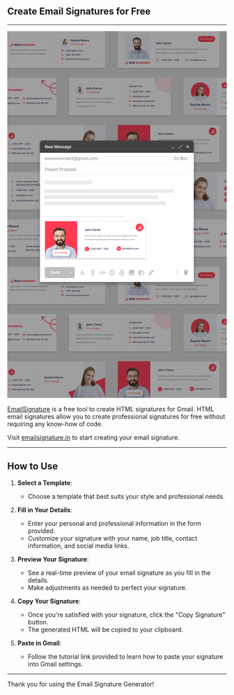 ## Create Email Signatures for Free

---

![Email Signature in Gmail](./public/assets/hero.png)

[EmailSignature](emailsignature.in) is a free tool to create HTML signatures for Gmail. HTML email signatures allow you to create professional signatures for free without requiring any know-how of code.

Visit [emailsignature.in](https://emailsignature.in) to start creating your email signature.

---

## How to Use

1. **Select a Template**:
   - Choose a template that best suits your style and professional needs.

2. **Fill in Your Details**:
   - Enter your personal and professional information in the form provided.
   - Customize your signature with your name, job title, contact information, and social media links.

3. **Preview Your Signature**:
   - See a real-time preview of your email signature as you fill in the details.
   - Make adjustments as needed to perfect your signature.

4. **Copy Your Signature**:
   - Once you're satisfied with your signature, click the "Copy Signature" button.
   - The generated HTML will be copied to your clipboard.

5. **Paste in Gmail**:
   - Follow the tutorial link provided to learn how to paste your signature into Gmail settings.

---

Thank you for using the Email Signature Generator!